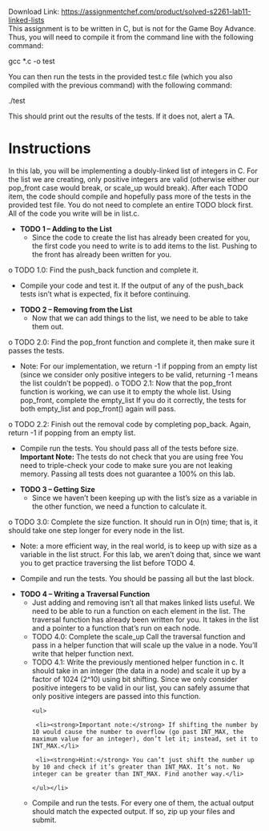 Download Link: https://assignmentchef.com/product/solved-s2261-lab11-linked-lists
<br>
This assignment is to be written in C, but is not for the Game Boy Advance. Thus, you will need to compile it from the command line with the following command:

gcc *.c -o test

You can then run the tests in the provided test.c file (which you also compiled with the previous command) with the following command:

./test

This should print out the results of the tests. If it does not, alert a TA.

<h1>Instructions</h1>

In this lab, you will be implementing a doubly-linked list of integers in C. For the list we are creating, only positive integers are valid (otherwise either our pop_front case would break, or scale_up would break). After each TODO item, the code should compile and hopefully pass more of the tests in the provided test file. You do not need to complete an entire TODO block first. All of the code you write will be in list.c.




<ul>

 <li><strong>TODO 1 – Adding to the List </strong>

  <ul>

   <li>Since the code to create the list has already been created for you, the first code you need to write is to add items to the list. Pushing to the front has already been written for you.</li>

  </ul></li>

</ul>

o TODO 1.0:  Find the push_back function and complete it.

<ul>

 <li>Compile your code and test it. If the output of any of the push_back tests isn’t what is expected, fix it before continuing.</li>

</ul>

<strong> </strong>

<ul>

 <li><strong>TODO 2 – Removing from the List </strong>

  <ul>

   <li>Now that we can add things to the list, we need to be able to take them out.</li>

  </ul></li>

</ul>

o TODO 2.0:  Find the pop_front function and complete it, then make sure it passes the tests.

<ul>

 <li>Note: For our implementation, we return -1 if popping from an empty list (since we consider only positive integers to be valid, returning -1 means the list couldn’t be popped). o TODO 2.1: Now that the pop_front function is working, we can use it to empty the whole list. Using pop_front, complete the empty_list If you do it correctly, the tests for both empty_list and pop_front() again will pass.</li>

</ul>

o TODO 2.2:  Finish out the removal code by completing pop_back. Again, return -1 if popping from an empty list.

<ul>

 <li>Compile run the tests. You should pass all of the tests before size. <strong>Important Note:</strong> The tests do not check that you are using free You need to triple-check your code to make sure you are not leaking memory. Passing all tests does not guarantee a 100% on this lab.</li>

</ul>

<strong> </strong>

<ul>

 <li><strong>TODO 3 – Getting Size </strong>

  <ul>

   <li>Since we haven’t been keeping up with the list’s size as a variable in the other function, we need a function to calculate it.</li>

  </ul></li>

</ul>

o TODO 3.0:  Complete the size function. It should run in O(n) time; that is, it should take one step longer for every node in the list.

<ul>

 <li>Note: a more efficient way, in the real world, is to keep up with size as a variable in the list struct. For this lab, we aren’t doing that, since we want you to get practice traversing the list before TODO 4.</li>

</ul>

<ul>

 <li>Compile and run the tests. You should be passing all but the last block.</li>

</ul>

<strong> </strong>

<strong> </strong>

<strong> </strong>

<strong> </strong>

<strong> </strong>

<strong> </strong>

<ul>

 <li><strong>TODO 4 – Writing a Traversal Function </strong>

  <ul>

   <li>Just adding and removing isn’t all that makes linked lists useful. We need to be able to run a function on each element in the list. The traversal function has already been written for you. It takes in the list and a pointer to a function that’s run on each node.</li>

   <li>TODO 4.0: Complete the scale_up Call the traversal function and pass in a helper function that will scale up the value in a node. You’ll write that helper function next.</li>

   <li>TODO 4.1: Write the previously mentioned helper function in c. It should take in an integer (the data in a node) and scale it up by a factor of 1024 (2^10) using bit shifting. Since we only consider positive integers to be valid in our list, you can safely assume that only positive integers are passed into this function.

    <ul>

     <li><strong>Important note:</strong> If shifting the number by 10 would cause the number to overflow (go past INT_MAX, the maximum value for an integer), don’t let it; instead, set it to INT_MAX.</li>

     <li><strong>Hint:</strong> You can’t just shift the number up by 10 and check if it’s greater than INT_MAX. It’s not. No integer can be greater than INT_MAX. Find another way.</li>

    </ul></li>

   <li>Compile and run the tests. For every one of them, the actual output should match the expected output. If so, zip up your files and submit.</li>

  </ul></li>

</ul>

<strong> </strong>